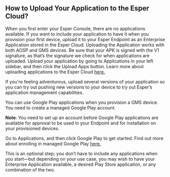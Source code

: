 ## How to Upload Your Application to the Esper Cloud? 

When you first enter your Esper Console, there are no applications available. If you want to include your application to have it when you provision your first device, upload it to your Esper Endpoint as an Enterprise Application stored in the Esper Cloud. Uploading the Application works with both AOSP and GMS devices. Be sure that your APK is signed with the V1 signature, as that’s the signature we check for when applications are uploaded. Upload your application by going to Applications in your left sidebar, and then click the Upload Apps button. Learn more about uploading applications to the Esper Cloud [here.](../apps/upload-apps.md)

If you're feeling adventurous, upload several versions of your application so you can try out pushing new versions to your device to try out Esper’s application management capabilities.

You can use Google Play applications when you provision a GMS device. You need to create a managed Google Play account.

**Note**: You need to set up an account before Google Play applications are available for approval to be used in your Endpoint and for installation on your provisioned devices.

Go to Applications, and then click Google Play to get started. Find out more about enrolling in managed Google Play [here.](../apps/googlepalysignup.md)

This is an optional step; you don’t have to include any applications when you start—but depending on your use case, you may wish to have your Enterprise Application available, a desired Play Store application, or any combination of the two.